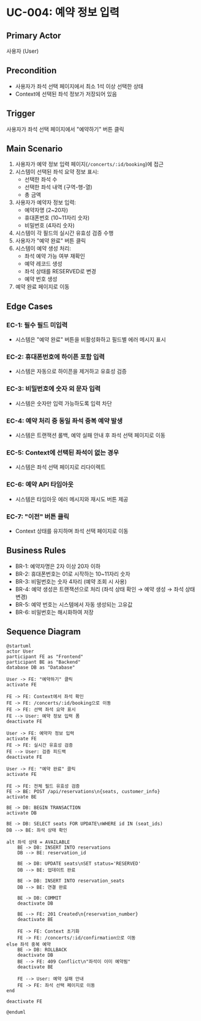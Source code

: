 # UC-004: 예약 정보 입력

## Primary Actor
사용자 (User)

## Precondition
- 사용자가 좌석 선택 페이지에서 최소 1석 이상 선택한 상태
- Context에 선택된 좌석 정보가 저장되어 있음

## Trigger
사용자가 좌석 선택 페이지에서 "예약하기" 버튼 클릭

## Main Scenario

1. 사용자가 예약 정보 입력 페이지(`/concerts/:id/booking`)에 접근
2. 시스템이 선택된 좌석 요약 정보 표시:
   - 선택한 좌석 수
   - 선택한 좌석 내역 (구역-행-열)
   - 총 금액
3. 사용자가 예약자 정보 입력:
   - 예약자명 (2~20자)
   - 휴대폰번호 (10~11자리 숫자)
   - 비밀번호 (4자리 숫자)
4. 시스템이 각 필드의 실시간 유효성 검증 수행
5. 사용자가 "예약 완료" 버튼 클릭
6. 시스템이 예약 생성 처리:
   - 좌석 예약 가능 여부 재확인
   - 예약 레코드 생성
   - 좌석 상태를 RESERVED로 변경
   - 예약 번호 생성
7. 예약 완료 페이지로 이동

## Edge Cases

### EC-1: 필수 필드 미입력
- 시스템은 "예약 완료" 버튼을 비활성화하고 필드별 에러 메시지 표시

### EC-2: 휴대폰번호에 하이픈 포함 입력
- 시스템은 자동으로 하이픈을 제거하고 유효성 검증

### EC-3: 비밀번호에 숫자 외 문자 입력
- 시스템은 숫자만 입력 가능하도록 입력 차단

### EC-4: 예약 처리 중 동일 좌석 중복 예약 발생
- 시스템은 트랜잭션 롤백, 예약 실패 안내 후 좌석 선택 페이지로 이동

### EC-5: Context에 선택된 좌석이 없는 경우
- 시스템은 좌석 선택 페이지로 리다이렉트

### EC-6: 예약 API 타임아웃
- 시스템은 타임아웃 에러 메시지와 재시도 버튼 제공

### EC-7: "이전" 버튼 클릭
- Context 상태를 유지하며 좌석 선택 페이지로 이동

## Business Rules

- BR-1: 예약자명은 2자 이상 20자 이하
- BR-2: 휴대폰번호는 01로 시작하는 10~11자리 숫자
- BR-3: 비밀번호는 숫자 4자리 (예약 조회 시 사용)
- BR-4: 예약 생성은 트랜잭션으로 처리 (좌석 상태 확인 → 예약 생성 → 좌석 상태 변경)
- BR-5: 예약 번호는 시스템에서 자동 생성되는 고유값
- BR-6: 비밀번호는 해시화하여 저장

## Sequence Diagram

```plantuml
@startuml
actor User
participant FE as "Frontend"
participant BE as "Backend"
database DB as "Database"

User -> FE: "예약하기" 클릭
activate FE

FE -> FE: Context에서 좌석 확인
FE -> FE: /concerts/:id/booking으로 이동
FE -> FE: 선택 좌석 요약 표시
FE --> User: 예약 정보 입력 폼
deactivate FE

User -> FE: 예약자 정보 입력
activate FE
FE -> FE: 실시간 유효성 검증
FE --> User: 검증 피드백
deactivate FE

User -> FE: "예약 완료" 클릭
activate FE

FE -> FE: 전체 필드 유효성 검증
FE -> BE: POST /api/reservations\n{seats, customer_info}
activate BE

BE -> DB: BEGIN TRANSACTION
activate DB

BE -> DB: SELECT seats FOR UPDATE\nWHERE id IN (seat_ids)
DB --> BE: 좌석 상태 확인

alt 좌석 상태 = AVAILABLE
    BE -> DB: INSERT INTO reservations
    DB --> BE: reservation_id
    
    BE -> DB: UPDATE seats\nSET status='RESERVED'
    DB --> BE: 업데이트 완료
    
    BE -> DB: INSERT INTO reservation_seats
    DB --> BE: 연결 완료
    
    BE -> DB: COMMIT
    deactivate DB
    
    BE --> FE: 201 Created\n{reservation_number}
    deactivate BE
    
    FE -> FE: Context 초기화
    FE -> FE: /concerts/:id/confirmation으로 이동
else 좌석 중복 예약
    BE -> DB: ROLLBACK
    deactivate DB
    BE --> FE: 409 Conflict\n"좌석이 이미 예약됨"
    deactivate BE
    
    FE --> User: 예약 실패 안내
    FE -> FE: 좌석 선택 페이지로 이동
end

deactivate FE

@enduml
```

